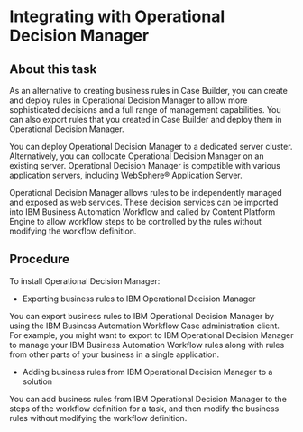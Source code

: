# Integrating with Operational Decision Manager

## About this task

As an alternative to creating business rules in Case Builder, you can create and deploy
rules in Operational Decision Manager to allow
more sophisticated decisions and a full range of management capabilities.
You can also export rules that you created in Case Builder and deploy them in Operational Decision Manager.

You can deploy Operational Decision Manager to a dedicated
server cluster.
Alternatively,
you can collocate Operational Decision Manager on an existing
server. Operational Decision Manager is compatible with
various application servers, including WebSphere® Application
Server.

Operational Decision Manager allows
rules to be independently managed and exposed as web services. These
decision services can be imported into IBM Business Automation
Workflow and called by Content Platform Engine to allow workflow steps
to be controlled by the rules without modifying the workflow definition.

## Procedure

To install Operational Decision Manager:

- Exporting business rules to IBM Operational Decision Manager

You can export business rules to IBM Operational Decision Manager by using the IBM Business Automation Workflow Case administration client. For example, you might want to export to IBM Operational Decision Manager to manage your IBM Business Automation Workflow rules along with rules from other parts of your business in a single application.
- Adding business rules from IBM Operational Decision Manager to a solution

You can add business rules from IBM Operational Decision Manager to the steps of the workflow definition for a task, and then modify the business rules without modifying the workflow definition.